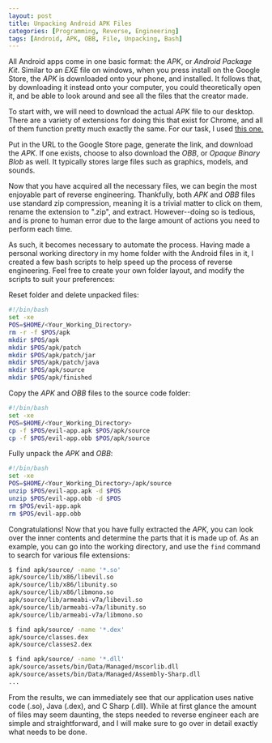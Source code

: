 ```yaml
---
layout: post
title: Unpacking Android APK Files
categories: [Programming, Reverse, Engineering]
tags: [Android, APK, OBB, File, Unpacking, Bash]
---
```


  All Android apps come in one basic format: the *APK*, or *Android Package Kit*. Similar to an *EXE* file on windows, when you press install on the Google Store, the *APK* is downloaded onto your phone, and installed. It follows that, by downloading it instead onto your computer, you could theoretically open it, and be able to look around and see all the files that the creator made.

 To start with, we will need to download the actual *APK* file to our desktop. There are a variety of extensions for doing this that exist for Chrome, and all of them function pretty much exactly the same. For our task, I used [this one.](https://chrome.google.com/webstore/detail/apk-downloader/idkigghdjmipnppaeahkpcoaiphjdccm?hl=en) 

 Put in the URL to the Google Store page, generate the link, and download the *APK*. If one exists, choose to also download the *OBB*, or *Opaque Binary Blob*  as well. It typically stores large files such as graphics, models, and sounds.

 Now that you have acquired all the necessary files, we can begin the most enjoyable part of reverse engineering. Thankfully, both *APK* and *OBB* files use standard zip compression, meaning it is a trivial matter to click on them, rename the extension to ".zip", and extract. However--doing so is tedious, and is prone to human error due to the large amount of actions you need to perform each time. 

 As such, it becomes necessary to automate the process. Having made a personal working directory in my home folder with the Android files in it, I created a few bash scripts to help speed up the process of reverse engineering. Feel free to create your own folder layout, and modify the scripts to suit your preferences:

 Reset folder and delete unpacked files:
```bash
#!/bin/bash
set -xe
POS=$HOME/<Your_Working_Directory>
rm -r -f $POS/apk
mkdir $POS/apk
mkdir $POS/apk/patch
mkdir $POS/apk/patch/jar
mkdir $POS/apk/patch/java
mkdir $POS/apk/source
mkdir $POS/apk/finished
```

 Copy the *APK* and *OBB* files to the source code folder:
```bash
#!/bin/bash
set -xe
POS=$HOME/<Your_Working_Directory>
cp -f $POS/evil-app.apk $POS/apk/source
cp -f $POS/evil-app.obb $POS/apk/source
```

 Fully unpack the *APK* and *OBB*:
```bash
#!/bin/bash
set -xe
POS=$HOME/<Your_Working_Directory>/apk/source
unzip $POS/evil-app.apk -d $POS
unzip $POS/evil-app.obb -d $POS
rm $POS/evil-app.apk
rm $POS/evil-app.obb
```

 Congratulations! Now that you have fully extracted the *APK*, you can look over the inner contents and determine the parts that it is made up of. As an example, you can go into the working directory, and use the `find` command to search for various file extensions:

```bash
$ find apk/source/ -name '*.so'
apk/source/lib/x86/libevil.so
apk/source/lib/x86/libunity.so
apk/source/lib/x86/libmono.so
apk/source/lib/armeabi-v7a/libevil.so
apk/source/lib/armeabi-v7a/libunity.so
apk/source/lib/armeabi-v7a/libmono.so

$ find apk/source/ -name '*.dex'
apk/source/classes.dex
apk/source/classes2.dex

$ find apk/source/ -name '*.dll'
apk/source/assets/bin/Data/Managed/mscorlib.dll
apk/source/assets/bin/Data/Managed/Assembly-Sharp.dll
...

```
 From the results, we can immediately see that our application uses native code (.so), Java (.dex), and C Sharp (.dll). While at first glance the amount of files may seem daunting, the steps needed to reverse engineer each are simple and straightforward, and I will make sure to go over in detail exactly what needs to be done.

